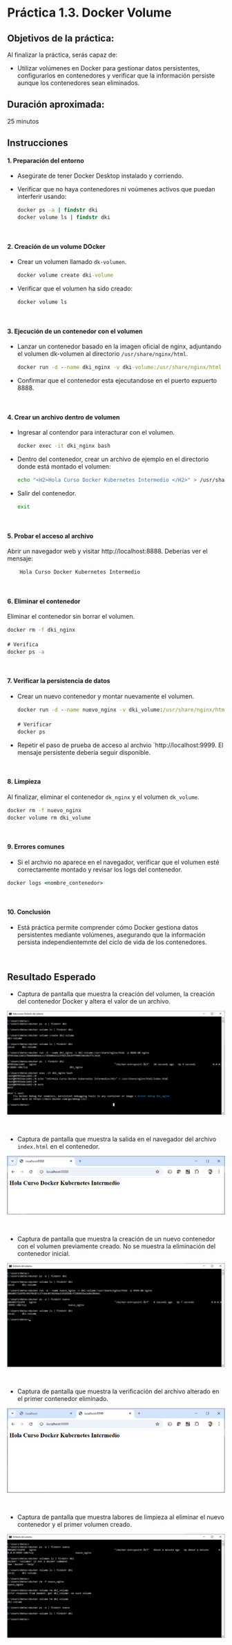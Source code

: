 # Práctica 1.3. Docker Volume

## Objetivos de la práctica:
Al finalizar la práctica, serás capaz de:
- Utilizar volúmenes en Docker para gestionar datos persistentes, configurarlos en contenedores y verificar que la información persiste aunque los contenedores sean eliminados.

## Duración aproximada:
25 minutos

## Instrucciones

#### 1. **Preparación del entorno**

- Asegúrate de tener Docker Desktop instalado y corriendo.

- Verificar que no haya contenedores ni voúmenes activos que puedan interferir usando:

    ```cmd
    docker ps -a | findstr dki
    docker volume ls | findstr dki
    ```
<br/>

#### 2. **Creación de un volume DOcker**

- Crear un volumen llamado `dk-volumen`.

    ```cmd
    docker volume create dki-volume
    ```

- Verificar que el volumen ha sido creado:

    ```cmd
    docker volume ls
    ```

<br/>

#### 3. **Ejecución de un contenedor con el volumen**

- Lanzar un contenedor basado en la imagen oficial de nginx, adjuntando el volumen dk-volumen al directorio `/usr/share/nginx/html`.

    ```cmd
    docker run -d --name dki_nginx -v dki-volume:/usr/share/nginx/html -p 8888:80 nginx

    ```

- Confirmar que el contenedor esta ejecutandose en el puerto expuerto 8888.

<br/>

#### 4. **Crear un archivo dentro de volumen**

- Ingresar al contendor para interacturar con el volumen.

    ```cmd
    docker exec -it dki_nginx bash
    ```

- Dentro del contenedor, crear un archivo de ejemplo en el directorio donde está montado el volumen:

    ```bash
    echo "<H2>Hola Curso Docker Kubernetes Intermedio </H2>" > /usr/share/nginx/html/index.html
    ```

- Salir del contenedor.

    ```bash
    exit
    ```

<br/>

#### 5. **Probar el acceso al archivo**

Abrir un navegador web y visitar http://localhost:8888. Deberías ver el mensaje:

```html
    Hola Curso Docker Kubernetes Intermedio
```

<br/>

#### 6. **Eliminar el contenedor**

Eliminar el contenedor sin borrar el volumen.

```cmd
docker rm -f dki_nginx

# Verifica
docker ps -a
```

<br/>

#### 7. **Verificar la persistencia de datos**

- Crear un nuevo contenedor y montar nuevamente el volumen.

    ```cmd
    docker run -d --name nuevo_nginx -v dki_volume:/usr/share/nginx/html -p 9999:80 nginx

    # Verificar
    docker ps 

    ```

- Repetir el paso de prueba de acceso al archvio `http://localhost:9999. El mensaje persistente debería seguir disponible.

<br/>

#### 8. **Limpieza**

Al finalizar, eliminar el contenedor `dk_nginx` y el volumen `dk_volume`.

```cmd
docker rm -f nuevo_nginx
docker volume rm dki_volume
```

<br/>

#### 9. **Errores  comunes**

- Si el archvio no aparece en el navegador, verificar que el volumen esté correctamente montado y revisar los logs del contenedor.

```cmd
docker logs <nombre_contenedor>
```

<br/>

#### 10. **Conclusión**

- Está práctica permite comprender cómo Docker gestiona datos persistentes mediante volúmenes, asegurando que la información persista independientemnte del ciclo de vida de los contenedores.



<br/>

## Resultado Esperado

- Captura de pantalla que muestra la creación del volumen, la creación del contenedor Docker y altera el valor de un archivo.

![docker](../images/u1_3_1.png)

<br/>

- Captura de pantalla que muestra la salida en el navegador del archivo `index.html` en el contenedor.

![docker](../images/u1_3_2.png)

<br/>

- Captura de pantalla que muestra la creación de un nuevo contenedor con el volumen previamente creado. No se muestra la eliminación del contenedor inicial.

![docker](../images/u1_3_3.png)

<br/>

- Captura de pantalla que muestra la verificación del archivo alterado en el primer contenedor eliminado.

![docker](../images/u1_3_4.png)

<br/>

- Captura de pantalla que muestra labores de limpieza al eliminar el nuevo contenedor y el primer volumen creado.

![docker](../images/u1_3_5.png)

<br/>
